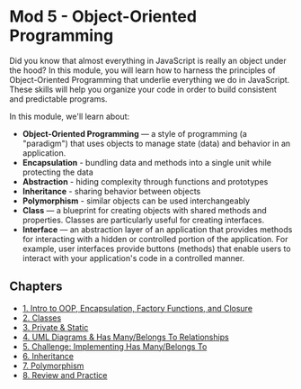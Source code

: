 # Mod 5 - Object-Oriented Programming

Did you know that almost everything in JavaScript is really an object under the hood? In this module, you will learn how to harness the principles of Object-Oriented Programming that underlie everything we do in JavaScript. These skills will help you organize your code in order to build consistent and predictable programs.

In this module, we'll learn about:

* **Object-Oriented Programming** — a style of programming (a "paradigm") that uses objects to manage state (data) and behavior in an application.
* **Encapsulation** - bundling data and methods into a single unit while protecting the data
* **Abstraction** - hiding complexity through functions and prototypes
* **Inheritance** - sharing behavior between objects
* **Polymorphism** - similar objects can be used interchangeably
* **Class** — a blueprint for creating objects with shared methods and properties. Classes are particularly useful for creating interfaces.
* **Interface** — an abstraction layer of an application that provides methods for interacting with a hidden or controlled portion of the application. For example, user interfaces provide buttons (methods) that enable users to interact with your application's code in a controlled manner. 

## Chapters

* [1. Intro to OOP, Encapsulation, Factory Functions, and Closure](1-encapsulation-factories-and-closure.md)
* [2. Classes](2-classes.md)
* [3. Private & Static](3-private-properties-static-methods.md)
* [4. UML Diagrams & Has Many/Belongs To Relationships](5-has-many-belongs-to.md)
* [5. Challenge: Implementing Has Many/Belongs To](6-has-many-belongs-to-frontend.md)
* [6. Inheritance](7-inheritance.md)
* [7. Polymorphism](8-polymorphism.md)
* [8. Review and Practice](9-review.md)